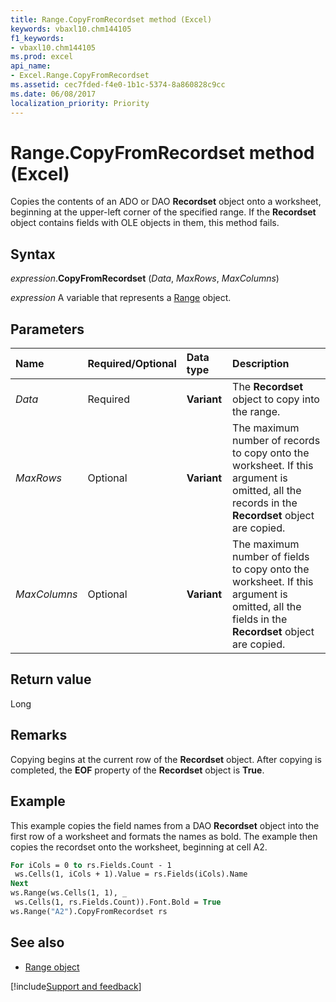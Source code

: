 ```yaml
---
title: Range.CopyFromRecordset method (Excel)
keywords: vbaxl10.chm144105
f1_keywords:
- vbaxl10.chm144105
ms.prod: excel
api_name:
- Excel.Range.CopyFromRecordset
ms.assetid: cec7fded-f4e0-1b1c-5374-8a860828c9cc
ms.date: 06/08/2017
localization_priority: Priority
---
```



# Range.CopyFromRecordset method (Excel)

Copies the contents of an ADO or DAO **Recordset** object onto a worksheet, beginning at the upper-left corner of the specified range. If the **Recordset** object contains fields with OLE objects in them, this method fails.


## Syntax

_expression_.**CopyFromRecordset** (_Data_, _MaxRows_, _MaxColumns_)

_expression_ A variable that represents a [Range](excel.range-graph-property.md) object.


## Parameters

|Name|Required/Optional|Data type|Description|
|:-----|:-----|:-----|:-----|
| _Data_|Required| **Variant**|The **Recordset** object to copy into the range.|
| _MaxRows_|Optional| **Variant**|The maximum number of records to copy onto the worksheet. If this argument is omitted, all the records in the **Recordset** object are copied.|
| _MaxColumns_|Optional| **Variant**|The maximum number of fields to copy onto the worksheet. If this argument is omitted, all the fields in the **Recordset** object are copied.|

## Return value

Long


## Remarks

Copying begins at the current row of the **Recordset** object. After copying is completed, the **EOF** property of the **Recordset** object is **True**.


## Example

This example copies the field names from a DAO **Recordset** object into the first row of a worksheet and formats the names as bold. The example then copies the recordset onto the worksheet, beginning at cell A2.


```vb
For iCols = 0 to rs.Fields.Count - 1 
 ws.Cells(1, iCols + 1).Value = rs.Fields(iCols).Name 
Next 
ws.Range(ws.Cells(1, 1), _ 
 ws.Cells(1, rs.Fields.Count)).Font.Bold = True 
ws.Range("A2").CopyFromRecordset rs
```


## See also

- [Range object](Excel.Range(object).md)

[!include[Support and feedback](~/includes/feedback-boilerplate.md)]